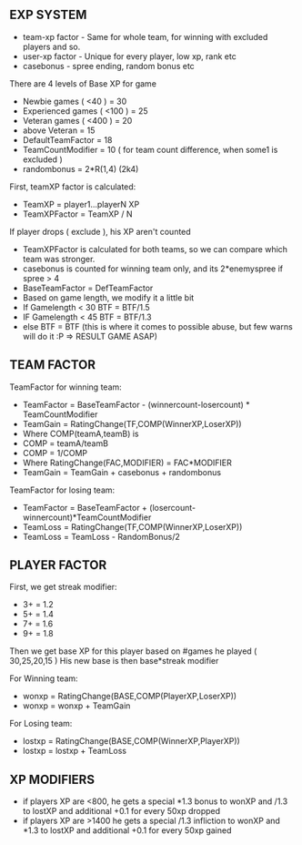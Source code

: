 ## EXP SYSTEM

- team-xp factor - Same for whole team, for winning with excluded players and so.
- user-xp factor - Unique for every player, low xp, rank etc
- casebonus - spree ending, random bonus etc


There are 4 levels of Base XP for game
- Newbie games ( <40 ) = 30
- Experienced games ( <100 ) = 25
- Veteran games ( <400 ) = 20
- above Veteran = 15
- DefaultTeamFactor = 18
- TeamCountModifier = 10 ( for team count difference, when some1 is excluded )
- randombonus = 2*R(1,4) (2k4)

First, teamXP factor is calculated:
- TeamXP = player1...playerN XP 
- TeamXPFactor = TeamXP / N

If player drops ( exclude ), his XP aren't counted 
- TeamXPFactor is calculated for both teams, so we can compare which team was stronger.
- casebonus is counted for winning team only, and its 2*enemyspree if spree > 4
- BaseTeamFactor = DefTeamFactor
- Based on game length, we modify it a little bit
- If Gamelength < 30 BTF = BTF/1.5
- IF Gamelength < 45 BTF = BTF/1.3
- else BTF = BTF
(this is where it comes to possible abuse, but few warns will do it :P => RESULT GAME ASAP)


## TEAM FACTOR

TeamFactor for winning team:
- TeamFactor = BaseTeamFactor - (winnercount-losercount) * TeamCountModifier
- TeamGain = RatingChange(TF,COMP(WinnerXP,LoserXP))
- Where COMP(teamA,teamB) is
- COMP = teamA/teamB
- COMP = 1/COMP
- Where RatingChange(FAC,MODIFIER) = FAC*MODIFIER
- TeamGain = TeamGain + casebonus + randombonus

TeamFactor for losing team:
- TeamFactor = BaseTeamFactor + (losercount-winnercount)*TeamCountModifier
- TeamLoss = RatingChange(TF,COMP(WinnerXP,LoserXP))
- TeamLoss = TeamLoss - RandomBonus/2


## PLAYER FACTOR

First, we get streak modifier:
- 3+ = 1.2
- 5+ = 1.4
- 7+ = 1.6
- 9+ = 1.8

Then we get base XP for this player based on #games he played ( 30,25,20,15 )
His new base is then base*streak modifier

For Winning team:
- wonxp = RatingChange(BASE,COMP(PlayerXP,LoserXP))
- wonxp = wonxp + TeamGain

For Losing team:
- lostxp = RatingChange(BASE,COMP(WinnerXP,PlayerXP))
- lostxp = lostxp + TeamLoss


## XP MODIFIERS

- if players XP are <800, he gets a special *1.3 bonus to wonXP and /1.3 to lostXP and additional +0.1 for every 50xp dropped
- if players XP are >1400 he gets a special /1.3 infliction to wonXP and *1.3 to lostXP and additional +0.1 for every 50xp gained

